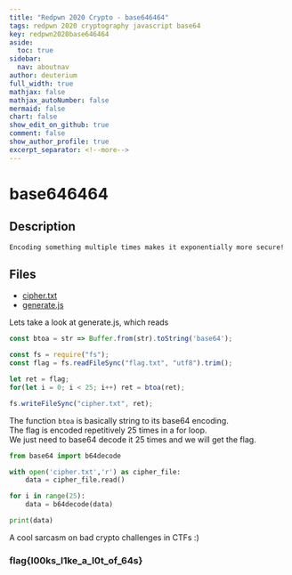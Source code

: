 ```yaml
---
title: "Redpwn 2020 Crypto - base646464"
tags: redpwn 2020 cryptography javascript base64
key: redpwn2020base646464
aside:
  toc: true
sidebar:
  nav: aboutnav
author: deuterium
full_width: true
mathjax: false
mathjax_autoNumber: false
mermaid: false
chart: false
show_edit_on_github: true
comment: false
show_author_profile: true
excerpt_separator: <!--more-->
---
```


# base646464

## Description
```
Encoding something multiple times makes it exponentially more secure!
```

## Files
- [cipher.txt](cipher.txt)
- [generate.js](generate.js)

Lets take a look at generate.js, which reads  
```javascript
const btoa = str => Buffer.from(str).toString('base64');

const fs = require("fs");
const flag = fs.readFileSync("flag.txt", "utf8").trim();

let ret = flag;
for(let i = 0; i < 25; i++) ret = btoa(ret);

fs.writeFileSync("cipher.txt", ret);
```

The function `btoa` is basically string to its base64 encoding.  
The flag is encoded repetitively 25 times in a for loop.  
We just need to base64 decode it 25 times and we will get the flag.

```python
from base64 import b64decode

with open('cipher.txt','r') as cipher_file:
    data = cipher_file.read()

for i in range(25):
    data = b64decode(data)

print(data)
```
A cool sarcasm on bad crypto challenges in CTFs :)  
### flag{l00ks_l1ke_a_l0t_of_64s}

